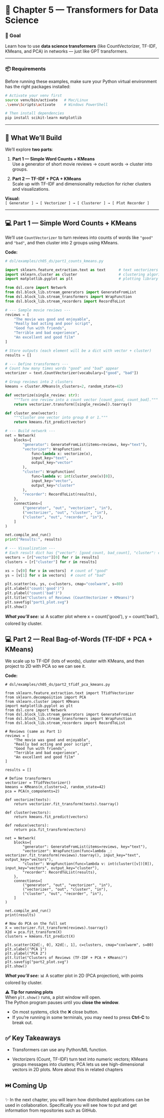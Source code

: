 # 🧩 Chapter 5 — Transformers for Data Science

### 🎯 Goal
Learn how to use **data science transformers** (like CountVectorizer, TF-IDF, KMeans, and PCA) in networks — just like GPT transformers.

---

### 📦 Requirements

Before running these examples, make sure your Python virtual environment has the right packages installed:

```bash
# Activate your venv first
source venv/bin/activate   # Mac/Linux
.\venv\Scripts\activate    # Windows PowerShell

# Then install dependencies
pip install scikit-learn matplotlib
```

---

## 📍 What We’ll Build

We’ll explore **two parts**:

1. **Part 1 — Simple Word Counts + KMeans**  
   Use a generator of short movie reviews → count words → cluster into groups.

2. **Part 2 — TF-IDF + PCA + KMeans**  
   Scale up with TF-IDF and dimensionality reduction for richer clusters and visualizations.

**Visual:**  
`[ Generator ] → [ Vectorizer ] → [ Clusterer ] → [ Plot Recorder ]`

---

## 💻 Part 1 — Simple Word Counts + KMeans

We’ll use `CountVectorizer` to turn reviews into counts of words like `"good"` and `"bad"`, and then cluster into 2 groups using KMeans.  

**Code:**  
```python
# dsl/examples/ch05_ds/part1_counts_kmeans.py

import sklearn.feature_extraction.text as text      # text vectorizers live here
import sklearn.cluster as cluster                   # clustering algorithms live here
import matplotlib.pyplot as plt                     # plotting library

from dsl.core import Network
from dsl.block_lib.stream_generators import GenerateFromList
from dsl.block_lib.stream_transformers import WrapFunction
from dsl.block_lib.stream_recorders import RecordToList

# --- Sample movie reviews ---
reviews = [
    "The movie was good and enjoyable",
    "Really bad acting and poor script",
    "Good fun with friends",
    "Terrible and bad experience",
    "An excellent and good film"
]

# Store outputs (each element will be a dict with vector + cluster)
results = []

# --- Define transformers ---
# Count how many times words "good" and "bad" appear
vectorizer = text.CountVectorizer(vocabulary=["good", "bad"])

# Group reviews into 2 clusters
kmeans = cluster.KMeans(n_clusters=2, random_state=42)

def vectorize(single_review: str):
    """Turn one review into a count vector [count_good, count_bad]."""
    return vectorizer.transform([single_review]).toarray()

def cluster_one(vector):
    """Cluster one vector into group 0 or 1."""
    return kmeans.fit_predict(vector)

# --- Build network ---
net = Network(
    blocks={
        "generator": GenerateFromList(items=reviews, key="text"),
        "vectorizer": WrapFunction(
            func=lambda x: vectorize(x),
            input_key="text",
            output_key="vector"
        ),
        "cluster": WrapFunction(
            func=lambda v: int(cluster_one(v)[0]),
            input_key="vector",
            output_key="cluster"
        ),
        "recorder": RecordToList(results),
    },
    connections=[
        ("generator", "out", "vectorizer", "in"),
        ("vectorizer", "out", "cluster", "in"),
        ("cluster", "out", "recorder", "in"),
    ]
)

net.compile_and_run()
print("Results:", results)

# --- Visualization ---
# Each result dict has {"vector": [good_count, bad_count], "cluster": c}
vectors = [r["vector"][0] for r in results]
clusters = [r["cluster"] for r in results]

xs = [v[0] for v in vectors]  # count of "good"
ys = [v[1] for v in vectors]  # count of "bad"

plt.scatter(xs, ys, c=clusters, cmap="coolwarm", s=80)
plt.xlabel("count('good')")
plt.ylabel("count('bad')")
plt.title("Clusters of Reviews (CountVectorizer + KMeans)")
plt.savefig("part1_plot.svg")
plt.show()
```

***What you’ll see:***
📊 A scatter plot where x = count('good'), y = count('bad'), colored by cluster.

## 💻 Part 2 — Real Bag-of-Words (TF-IDF + PCA + KMeans)

We scale up to TF-IDF (lots of words), cluster with KMeans, and then project to 2D with PCA so we can see it.

**Code:**
```
# dsl/examples/ch05_ds/part2_tfidf_pca_kmeans.py

from sklearn.feature_extraction.text import TfidfVectorizer
from sklearn.decomposition import PCA
from sklearn.cluster import KMeans
import matplotlib.pyplot as plt
from dsl.core import Network
from dsl.block_lib.stream_generators import GenerateFromList
from dsl.block_lib.stream_transformers import WrapFunction
from dsl.block_lib.stream_recorders import RecordToList

# Reviews (same as Part 1)
reviews = [
    "The movie was good and enjoyable",
    "Really bad acting and poor script",
    "Good fun with friends",
    "Terrible and bad experience",
    "An excellent and good film"
]

results = []

# Define transformers
vectorizer = TfidfVectorizer()
kmeans = KMeans(n_clusters=2, random_state=42)
pca = PCA(n_components=2)

def vectorize(texts):
    return vectorizer.fit_transform(texts).toarray()

def cluster(vectors):
    return kmeans.fit_predict(vectors)

def reduce(vectors):
    return pca.fit_transform(vectors)

net = Network(
    blocks={
        "generator": GenerateFromList(items=reviews, key="text"),
        "vectorizer": WrapFunction(func=lambda _: vectorizer.fit_transform(reviews).toarray(), input_key="text", output_key="vectors"),
        "cluster": WrapFunction(func=lambda v: int(cluster([v])[0]), input_key="vectors", output_key="cluster"),
        "recorder": RecordToList(results),
    },
    connections=[
        ("generator", "out", "vectorizer", "in"),
        ("vectorizer", "out", "cluster", "in"),
        ("cluster", "out", "recorder", "in"),
    ]
)

net.compile_and_run()
print(results)

# Now do PCA on the full set
X = vectorizer.fit_transform(reviews).toarray()
X2d = pca.fit_transform(X)
clusters = kmeans.fit_predict(X)

plt.scatter(X2d[:, 0], X2d[:, 1], c=clusters, cmap="coolwarm", s=80)
plt.xlabel("PCA 1")
plt.ylabel("PCA 2")
plt.title("Clusters of Reviews (TF-IDF + PCA + KMeans)")
plt.savefig("part2_plot.svg")
plt.show()
```

***What you’ll see:***
📊 A scatter plot in 2D (PCA projection), with points colored by cluster.

⚠️ **Tip for running plots**  
When `plt.show()` runs, a plot window will open.  
The Python program pauses until you **close the window**.  
- On most systems, click the ❌ close button.  
- If you’re running in some terminals, you may need to press **Ctrl-C** to break out.  


## ✅ Key Takeaways
- Transformers can use any Python/ML function.

- Vectorizers (Count, TF-IDF) turn text into numeric vectors; KMeans groups messages into clusters; PCA lets us see high-dimensional vectors in 2D plots. More about this in related chapters

## ⏭️ Coming Up
✨ In the next chapter, you will learn how distributed applications can be used in collaboration. Specifically you will see how to put and get information from repositories such as GitHub.